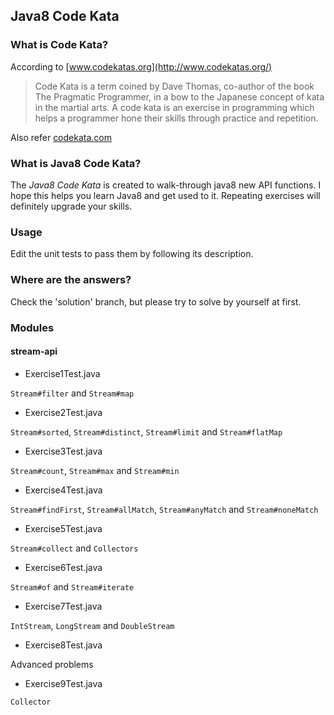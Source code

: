 ## Java8 Code Kata

### What is Code Kata?

According to [www.codekatas.org](http://www.codekatas.org/)
> Code Kata is a term coined by Dave Thomas, co-author of the book The Pragmatic Programmer, in a bow to the Japanese concept of kata in the martial arts. A code kata is an exercise in programming which helps a programmer hone their skills through practice and repetition.


Also refer [codekata.com](http://codekata.com/)

### What is Java8 Code Kata?

The _Java8 Code Kata_ is created to walk-through java8 new API functions. I hope this helps you learn Java8 and get used to it. Repeating exercises will definitely upgrade your skills.

### Usage

Edit the unit tests to pass them by following its description.

### Where are the answers?

Check the 'solution' branch, but please try to solve by yourself at first.

### Modules

#### stream-api

+ Exercise1Test.java

`Stream#filter` and `Stream#map`

+ Exercise2Test.java

`Stream#sorted`, `Stream#distinct`, `Stream#limit` and `Stream#flatMap`

+ Exercise3Test.java

`Stream#count`, `Stream#max` and `Stream#min`

+ Exercise4Test.java

`Stream#findFirst`, `Stream#allMatch`, `Stream#anyMatch` and `Stream#noneMatch`

+ Exercise5Test.java

`Stream#collect` and `Collectors`

+ Exercise6Test.java

`Stream#of` and `Stream#iterate`

+ Exercise7Test.java

`IntStream`, `LongStream` and `DoubleStream`

+ Exercise8Test.java

Advanced problems

+ Exercise9Test.java

`Collector`
